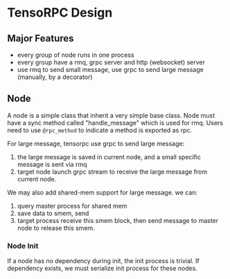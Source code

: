 # TensoRPC Design

## Major Features

* every group of node runs in one process
* every group have a rmq, grpc server and http (websocket) server
* use rmq to send small message, use grpc to send large message (manually, by a decorator)


## Node

A node is a simple class that inherit a very simple base class. Node must have a sync method called "handle_message" which is used for rmq. Users need to use ```@rpc_method``` to indicate a method is exported as rpc.

For large message, tensorpc use grpc to send large message: 
1. the large message is saved in current node, and a small specific message is sent via rmq
2. target node launch grpc stream to receive the large message from current node.

We may also add shared-mem support for large message. we can:
1. query master process for shared mem
2. save data to smem, send
3. target process receive this smem block, then send message to master node to release this smem.

### Node Init

If a node has no dependency during init, the init process is trivial. If dependency exists, we must serialize init process for these nodes.

